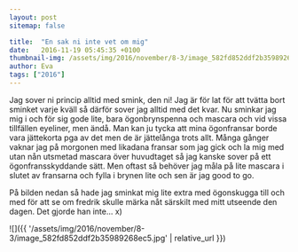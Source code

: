 ```yaml
---
layout: post
sitemap: false

title:  "En sak ni inte vet om mig"
date:   2016-11-19 05:45:35 +0100
thumbnail-img: /assets/img/2016/november/8-3/image_582fd852ddf2b35989268ec5.jpg
author: Eva
tags: ["2016"]
---
```


Jag sover ni princip alltid med smink, den ni! Jag är för lat för att tvätta bort sminket varje kväll så därför sover jag alltid med det kvar. Nu sminkar jag mig i och för sig gode lite, bara ögonbrynspenna och mascara och vid vissa tillfällen eyeliner, men ändå. Man kan ju tycka att mina ögonfransar borde vara jättekorta pga av det men de är jättelånga trots allt. Många gånger vaknar jag på morgonen med likadana fransar som jag gick och la mig med utan nån utsmetad mascara över huvudtaget så jag kanske sover på ett ögonfransskyddande sätt. Men oftast så behöver jag måla på lite mascara i slutet av fransarna och fylla i brynen lite och sen är jag good to go.

På bilden nedan så hade jag sminkat mig lite extra med ögonskugga till och med för att se om fredrik skulle märka nåt särskilt med mitt utseende den dagen. Det gjorde han inte... x)

![]({{ '/assets/img/2016/november/8-3/image_582fd852ddf2b35989268ec5.jpg'  | relative_url }})

